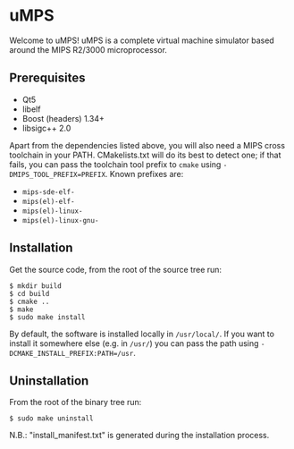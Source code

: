 # uMPS
Welcome to uMPS!
uMPS is a complete virtual machine simulator based around the MIPS R2/3000 microprocessor.

## Prerequisites

- Qt5
- libelf
- Boost (headers) 1.34+
- libsigc++ 2.0

Apart from the dependencies listed above, you will also need a MIPS cross toolchain in your PATH.
CMakelists.txt will do its best to detect one; if that fails, you can pass the toolchain tool prefix to `cmake` using `-DMIPS_TOOL_PREFIX=PREFIX`.
Known prefixes are:
- `mips-sde-elf-`
- `mips(el)-elf-`
- `mips(el)-linux-`
- `mips(el)-linux-gnu-`

## Installation

Get the source code, from the root of the source tree run:
```
$ mkdir build
$ cd build
$ cmake ..
$ make
$ sudo make install
```

By default, the software is installed locally in `/usr/local/`.
If you want to install it somewhere else (e.g. in `/usr/`) you can pass the path using `-DCMAKE_INSTALL_PREFIX:PATH=/usr`.

## Uninstallation

From the root of the binary tree run:
```
$ sudo make uninstall
```
N.B.: "install_manifest.txt" is generated during the installation process.
